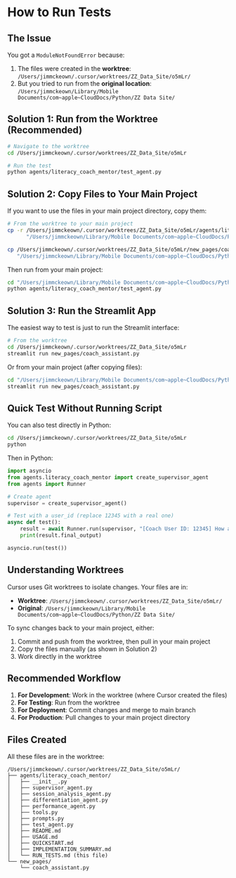 # How to Run Tests

## The Issue

You got a `ModuleNotFoundError` because:
1. The files were created in the **worktree**: `/Users/jimmckeown/.cursor/worktrees/ZZ_Data_Site/o5mLr/`
2. But you tried to run from the **original location**: `/Users/jimmckeown/Library/Mobile Documents/com~apple~CloudDocs/Python/ZZ Data Site/`

## Solution 1: Run from the Worktree (Recommended)

```bash
# Navigate to the worktree
cd /Users/jimmckeown/.cursor/worktrees/ZZ_Data_Site/o5mLr

# Run the test
python agents/literacy_coach_mentor/test_agent.py
```

## Solution 2: Copy Files to Your Main Project

If you want to use the files in your main project directory, copy them:

```bash
# From the worktree to your main project
cp -r /Users/jimmckeown/.cursor/worktrees/ZZ_Data_Site/o5mLr/agents/literacy_coach_mentor \
      "/Users/jimmckeown/Library/Mobile Documents/com~apple~CloudDocs/Python/ZZ Data Site/agents/"

cp /Users/jimmckeown/.cursor/worktrees/ZZ_Data_Site/o5mLr/new_pages/coach_assistant.py \
   "/Users/jimmckeown/Library/Mobile Documents/com~apple~CloudDocs/Python/ZZ Data Site/new_pages/"
```

Then run from your main project:
```bash
cd "/Users/jimmckeown/Library/Mobile Documents/com~apple~CloudDocs/Python/ZZ Data Site"
python agents/literacy_coach_mentor/test_agent.py
```

## Solution 3: Run the Streamlit App

The easiest way to test is just to run the Streamlit interface:

```bash
# From the worktree
cd /Users/jimmckeown/.cursor/worktrees/ZZ_Data_Site/o5mLr
streamlit run new_pages/coach_assistant.py
```

Or from your main project (after copying files):
```bash
cd "/Users/jimmckeown/Library/Mobile Documents/com~apple~CloudDocs/Python/ZZ Data Site"
streamlit run new_pages/coach_assistant.py
```

## Quick Test Without Running Script

You can also test directly in Python:

```bash
cd /Users/jimmckeown/.cursor/worktrees/ZZ_Data_Site/o5mLr
python
```

Then in Python:
```python
import asyncio
from agents.literacy_coach_mentor import create_supervisor_agent
from agents import Runner

# Create agent
supervisor = create_supervisor_agent()

# Test with a user_id (replace 12345 with a real one)
async def test():
    result = await Runner.run(supervisor, "[Coach User ID: 12345] How am I doing overall?")
    print(result.final_output)

asyncio.run(test())
```

## Understanding Worktrees

Cursor uses Git worktrees to isolate changes. Your files are in:
- **Worktree**: `/Users/jimmckeown/.cursor/worktrees/ZZ_Data_Site/o5mLr/`
- **Original**: `/Users/jimmckeown/Library/Mobile Documents/com~apple~CloudDocs/Python/ZZ Data Site/`

To sync changes back to your main project, either:
1. Commit and push from the worktree, then pull in your main project
2. Copy the files manually (as shown in Solution 2)
3. Work directly in the worktree

## Recommended Workflow

1. **For Development**: Work in the worktree (where Cursor created the files)
2. **For Testing**: Run from the worktree
3. **For Deployment**: Commit changes and merge to main branch
4. **For Production**: Pull changes to your main project directory

## Files Created

All these files are in the worktree:
```
/Users/jimmckeown/.cursor/worktrees/ZZ_Data_Site/o5mLr/
├── agents/literacy_coach_mentor/
│   ├── __init__.py
│   ├── supervisor_agent.py
│   ├── session_analysis_agent.py
│   ├── differentiation_agent.py
│   ├── performance_agent.py
│   ├── tools.py
│   ├── prompts.py
│   ├── test_agent.py
│   ├── README.md
│   ├── USAGE.md
│   ├── QUICKSTART.md
│   ├── IMPLEMENTATION_SUMMARY.md
│   └── RUN_TESTS.md (this file)
└── new_pages/
    └── coach_assistant.py
```

